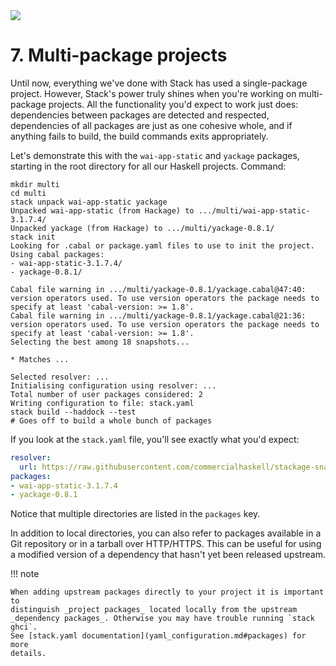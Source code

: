   <div class="hidden-warning"><a href="https://docs.haskellstack.org/"><img src="https://cdn.jsdelivr.net/gh/commercialhaskell/stack/doc/img/hidden-warning.svg"></a></div>

# 7. Multi-package projects

Until now, everything we've done with Stack has used a single-package project.
However, Stack's power truly shines when you're working on multi-package
projects. All the functionality you'd expect to work just does: dependencies
between packages are detected and respected, dependencies of all packages are
just as one cohesive whole, and if anything fails to build, the build commands
exits appropriately.

Let's demonstrate this with the `wai-app-static` and `yackage` packages,
starting in the root directory for all our Haskell projects. Command:

~~~text
mkdir multi
cd multi
stack unpack wai-app-static yackage
Unpacked wai-app-static (from Hackage) to .../multi/wai-app-static-3.1.7.4/
Unpacked yackage (from Hackage) to .../multi/yackage-0.8.1/
stack init
Looking for .cabal or package.yaml files to use to init the project.
Using cabal packages:
- wai-app-static-3.1.7.4/
- yackage-0.8.1/

Cabal file warning in .../multi/yackage-0.8.1/yackage.cabal@47:40: version operators used. To use version operators the package needs to specify at least 'cabal-version: >= 1.8'.
Cabal file warning in .../multi/yackage-0.8.1/yackage.cabal@21:36: version operators used. To use version operators the package needs to specify at least 'cabal-version: >= 1.8'.
Selecting the best among 18 snapshots...

* Matches ...

Selected resolver: ...
Initialising configuration using resolver: ...
Total number of user packages considered: 2
Writing configuration to file: stack.yaml
stack build --haddock --test
# Goes off to build a whole bunch of packages
~~~

If you look at the `stack.yaml` file, you'll see exactly what you'd expect:

~~~yaml
resolver:
  url: https://raw.githubusercontent.com/commercialhaskell/stackage-snapshots/master/lts/19/17.yaml
packages:
- wai-app-static-3.1.7.4
- yackage-0.8.1
~~~

Notice that multiple directories are listed in the `packages` key.

In addition to local directories, you can also refer to packages available in a
Git repository or in a tarball over HTTP/HTTPS. This can be useful for using a
modified version of a dependency that hasn't yet been released upstream.

!!! note

    When adding upstream packages directly to your project it is important to
    distinguish _project packages_ located locally from the upstream
    _dependency packages_. Otherwise you may have trouble running `stack ghci`.
    See [stack.yaml documentation](yaml_configuration.md#packages) for more
    details.

